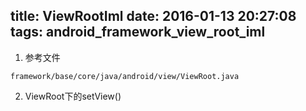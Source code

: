 title: ViewRootIml
date: 2016-01-13 20:27:08
tags: android_framework_view_root_iml
---
1.  参考文件
```
framework/base/core/java/android/view/ViewRoot.java
```
2.  ViewRoot下的setView()
```

```
